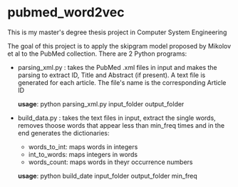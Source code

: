 # pubmed_word2vec
This is my master's degree thesis project in Computer System Engineering

The goal of this project is to apply the skipgram model proposed by Mikolov et al to the PubMed collection. There are 2 Python programs:
  * parsing_xml.py : takes the PubMed .xml files in input and makes the parsing to extract ID, Title and Abstract (if present). A text file is generated for each article. The file's name is the corresponding Article ID
                    
    **usage**: python parsing_xml.py input_folder output_folder
                    
  * build_data.py : takes the text files in input, extract the single words, removes thoose words that appear less than min_freq times and in the end generates the dictionaries:
    * words_to_int: maps words in integers
    * int_to_words: maps integers in words
    * words_count: maps words in theyr occurrence numbers

    **usage**: python build_date input_folder output_folder min_freq

